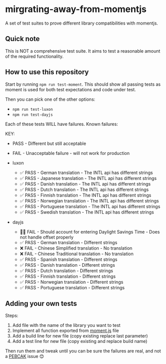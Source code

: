 # mirgrating-away-from-momentjs
A set of test suites to prove different library compatibilities with momentjs.

## Quick note

This is NOT a comprehensive test suite. It aims to test a reasonable amount of the required functionality.

## How to use this repository

Start by running `npm run test-moment`. This should show all passing tests as moment is used for both test expectations and code under test.

Then you can pick one of the other options:

- `npm run test-luxon`
- `npm run test-dayjs`

Each of these tests WILL have failures. Known failures:

KEY:
- PASS - Different but still acceptable
- FAIL - Unacceptable failure - will not work for production

- luxon
  - ✅ PASS - German translation - The INTL api has different strings
  - ✅ PASS - Japanese translation - The INTL api has different strings
  - ✅ PASS - Danish translation - The INTL api has different strings
  - ✅ PASS - Dutch translation - The INTL api has different strings
  - ✅ PASS - Finnish translation - The INTL api has different strings
  - ✅ PASS - Norwegian translation - The INTL api has different strings
  - ✅ PASS - Portuguese translation - The INTL api has different strings
  - ✅ PASS - Swedish translation - The INTL api has different strings
- dayjs
  - 🚨❌ FAIL - Should account for entering Daylight Savings Time - Does not handle offset properly
  - ✅ PASS - German translation - Different strings
  - ❌ FAIL - Chinese Simplified translation - No translation
  - ❌ FAIL - Chinese Traditional translation - No translation
  - ✅ PASS - Spanish translation - Different strings
  - ✅ PASS - Danish translation - Different strings
  - ✅ PASS - Dutch translation - Different strings
  - ✅ PASS - Finnish translation - Different strings
  - ✅ PASS - Norwegian translation - Different strings
  - ✅ PASS - Portuguese translation - Different strings

## Adding your own tests

Steps:
1. Add file with the name of the library you want to test
1. Implement all function exported from [moment.js](moment.js) file
1. Add a build line for new file (copy existing replace last parameter)
1. Add a test line for new file (copy existing and replace build name)

Then run them and tweak until you can be sure the failures are real, and not a [PEBCAK](https://en.wiktionary.org/wiki/PEBCAK) issue 😊